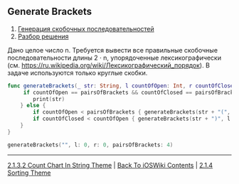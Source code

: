 ## Generate Brackets

1. [Генерация скобочных последовательностей](https://contest.yandex.ru/contest/8458/problems/D/)
2. [Разбор решения](https://youtu.be/zU-LndSG5RE?t=506)

Дано целое число n. Требуется вывести все правильные скобочные последовательности длины 2 ⋅ n, упорядоченные лексикографически (см. https://ru.wikipedia.org/wiki/Лексикографический_порядок).
В задаче используются только круглые скобки.

```swift
func generateBrackets(_ str: String, l countOfOpen: Int, r countOfClosed: Int, pairsOfBrackets: Int) {
     if countOfOpen == pairsOfBrackets && countOfClosed == pairsOfBrackets {
        print(str)
    } else {
        if countOfOpen < pairsOfBrackets { generateBrackets(str + "(", l: countOfOpen + 1, r: countOfClosed, pairsOfBrackets: pairsOfBrackets) }
        if countOfClosed < countOfOpen { generateBrackets(str + ")", l: countOfOpen, r: countOfClosed + 1, pairsOfBrackets: pairsOfBrackets) }
    }
}

generateBrackets("", l: 0, r: 0, pairsOfBrackets: 4)
```

---

[2.1.3.2 Count Chart In String Theme](./2.1.3.2%20CountCharInStr.md) | [Back To iOSWiki Contents](https://github.com/eldaroid/iOSWiki) | [2.1.4 Sorting Theme](../2.1.4%20Sorting/)

